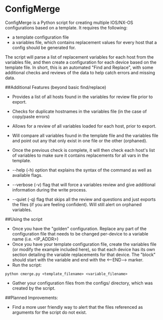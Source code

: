 ConfigMerge
===========

ConfigMerge is a Python script for creating multiple IOS/NX-OS configurations based on a template.  It requires the following:

* a template configuration file
* a variables file, which contains replacement values for every host that a config should be generated for.  

The script will parse a list of replacement variables for each host from the variables file, and then create a configuration for each device based on the template file. In short, this is an automated "Find and Replace", with some additional checks and reviews of the data to help catch errors and missing data.

##Additional Features (beyond basic find/replace)
* Provides a list of all hosts found in the variables for review file prior to export.
* Checks for duplicate hostnames in the variables file (in the case of copy/paste errors)
* Allows for a review of all variables loaded for each host, prior to export.
* Will compare all variables found in the template file and the variables file and point out any that only exist in one file or the other (orphaned).
* Once the previous check is complete, it will then check each host's list of variables to make sure it contains replacements for all vars in the template.

* --help (-h) option that explains the syntax of the command as well as available flags.
* --verbose (-v) flag that will force a variables review and give additional information during the write process.
* --quiet (-q) flag that skips all the review and questions and just exports the files (if you are feeling confident).  Will still alert on orphaned variables.

##Using the script
* Once you have the "golden" configuration.  Replace any part of the configuration file that needs to be changed per-device to a variable name (i.e. <IP_ADDR>)
* Once you have your template configuration file, create the variables file (or modify the example included here), so that each device has its own section detailing the variable replacements for that device.  The "block" should start with the <HOSTNAME> variable and end with the <--END--> marker.
* Run the script:

```
python cmerge.py <template_filename> <variable_filename>
```

* Gather your configuration files from the configs/ directory, which was created by the script.

##Planned Improvements:

* Find a more user friendly way to alert that the files referenced as arguments for the script do not exist.
